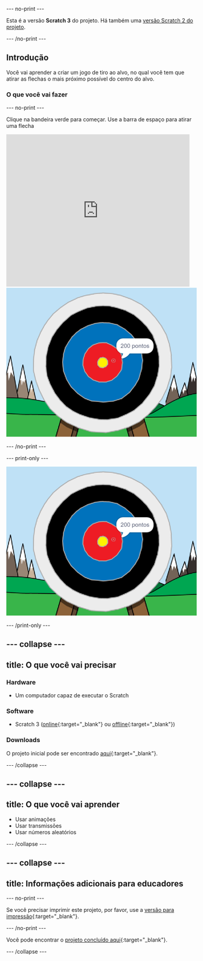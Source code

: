 --- no-print ---

Esta é a versão **Scratch 3** do projeto. Há também uma [versão Scratch 2 do projeto](https://projects.raspberrypi.org/en/projects/archery-scratch2).

--- /no-print ---

## Introdução

Você vai aprender a criar um jogo de tiro ao alvo, no qual você tem que atirar as flechas o mais próximo possível do centro do alvo.

### O que você vai fazer

--- no-print ---

Clique na bandeira verde para começar. Use a barra de espaço para atirar uma flecha

<div class="scratch-preview">
  <iframe allowtransparency="true" width="485" height="402" src="https://scratch.mit.edu/projects/embed/382680213/?autostart=false" frameborder="0" scrolling="no"></iframe>
  <img src="images/archery-final.png">
</div>

--- /no-print ---

--- print-only ---

![projeto concluído](images/archery-final.png)

--- /print-only ---

--- collapse ---
---
title: O que você vai precisar
---
### Hardware

+ Um computador capaz de executar o Scratch

### Software

+ Scratch 3 ([online](http://rpf.io/scratchon){:target="_blank"} ou [offline](http://rpf.io/scratchoff){:target="_blank"})

### Downloads

O projeto inicial pode ser encontrado [aqui](http://rpf.io/p/pt-BR/archery-go){:target="_blank"}.

--- /collapse ---

--- collapse ---
---
title: O que você vai aprender
---
+ Usar animações 
+ Usar transmissões
+ Usar números aleatórios

--- /collapse ---

--- collapse ---
---
title: Informações adicionais para educadores
---
--- no-print ---

Se você precisar imprimir este projeto, por favor, use a [versão para impressão](https://projects.raspberrypi.org/pt-BR/projects/archery/print){:target="_blank"}.

--- /no-print ---

Você pode encontrar o [projeto concluído aqui](http://rpf.io/p/pt-BR/archery-get){:target="_blank"}.

--- /collapse ---